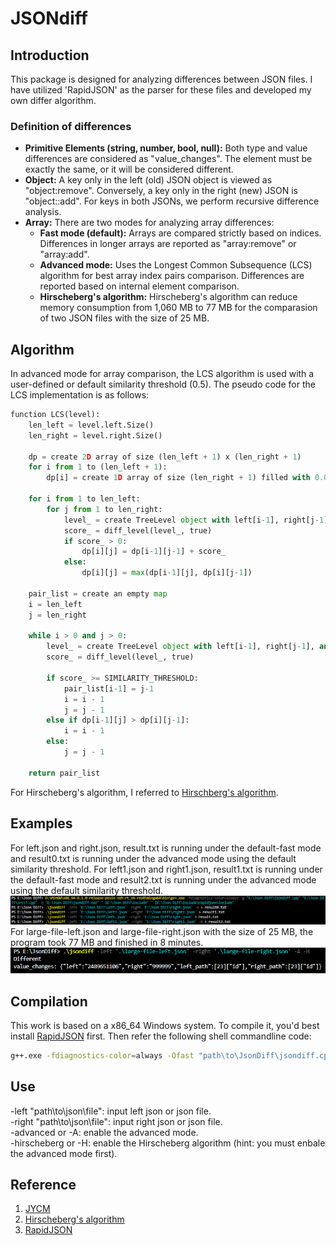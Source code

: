 # JSONdiff

## Introduction
This package is designed for analyzing differences between JSON files. I have utilized 'RapidJSON' as the parser for these files and developed my own differ algorithm.

### Definition of differences
- **Primitive Elements (string, number, bool, null):** Both type and value differences are considered as "value_changes". The element must be exactly the same, or it will be considered different.
- **Object:** A key only in the left (old) JSON object is viewed as "object:remove". Conversely, a key only in the right (new) JSON is "object::add". For keys in both JSONs, we perform recursive difference analysis.
- **Array:** There are two modes for analyzing array differences:
  - **Fast mode (default):** Arrays are compared strictly based on indices. Differences in longer arrays are reported as "array:remove" or "array:add".
  - **Advanced mode:** Uses the Longest Common Subsequence (LCS) algorithm for best array index pairs comparison. Differences are reported based on internal element comparison.
  - **Hirscheberg's algorithm:** Hirscheberg's algorithm can reduce memory consumption from 1,060 MB to 77 MB for the comparasion of two JSON files with the size of 25 MB.

## Algorithm
In advanced mode for array comparison, the LCS algorithm is used with a user-defined or default similarity threshold (0.5). The pseudo code for the LCS implementation is as follows:

```python
function LCS(level):
    len_left = level.left.Size()
    len_right = level.right.Size()
    
    dp = create 2D array of size (len_left + 1) x (len_right + 1)
    for i from 1 to (len_left + 1):
        dp[i] = create 1D array of size (len_right + 1) filled with 0.0

    for i from 1 to len_left:
        for j from 1 to len_right:
            level_ = create TreeLevel object with left[i-1], right[j-1], and paths
            score_ = diff_level(level_, true)
            if score_ > 0:
                dp[i][j] = dp[i-1][j-1] + score_
            else:
                dp[i][j] = max(dp[i-1][j], dp[i][j-1])

    pair_list = create an empty map
    i = len_left
    j = len_right

    while i > 0 and j > 0:
        level_ = create TreeLevel object with left[i-1], right[j-1], and paths
        score_ = diff_level(level_, true)
        
        if score_ >= SIMILARITY_THRESHOLD:
            pair_list[i-1] = j-1
            i = i - 1
            j = j - 1
        else if dp[i-1][j] > dp[i][j-1]:
            i = i - 1
        else:
            j = j - 1

    return pair_list
```

For Hirscheberg's algorithm, I referred to [Hirschberg's algorithm](https://en.wikipedia.org/wiki/Hirschberg%27s_algorithm).

## Examples
For left.json and right.json, result.txt is running under the default-fast mode and result0.txt is running under the advanced mode using the default similarity threshold.
For left1.json and right1.json, result1.txt is running under the default-fast mode and result2.txt is running under the advanced mode using the default similarity threshold.
![examples](https://github.com/Linus-Lee-1037/JSONdiff/blob/main/figure/fd99d60ec6f7f70f66ed2c7e41cc05f.png)
For large-file-left.json and large-file-right.json with the size of 25 MB, the program took 77 MB and finished in 8 minutes.<br>
![examples](https://github.com/Linus-Lee-1037/JSONdiff/blob/main/figure/Large-file-result.png)

## Compilation
This work is based on a x86_64 Windows system. To compile it, you'd best install [RapidJSON](https://rapidjson.org/) first. Then refer the following shell commandline code:
```bash
g++.exe -fdiagnostics-color=always -Ofast "path\to\JsonDiff\jsondiff.cpp" "path\to\JsonDiff\src\*.cpp" -o "path\to\jsondiff.exe" "-Ipath\to\JsonDiff\include" "-Ipath\to\rapidjson\include"
```

## Use
-left "path\to\json\file": input left json or json file.<br>
-right "path\to\json\file": input right json or json file.<br>
-advanced or -A: enable the advanced mode.<br>
-hirscheberg or -H: enable the Hirscheberg algorithm (hint: you must enbale the advanced mode first).<br>

## Reference
1. [JYCM](https://github.com/eggachecat/jycm)
2. [Hirscheberg's algorithm](https://en.wikipedia.org/wiki/Hirschberg%27s_algorithm)
3. [RapidJSON](https://rapidjson.org/)
